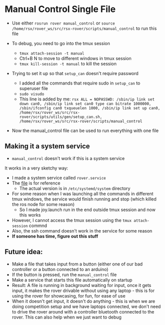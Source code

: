# Manual Control Single File
- Use either `rosrun rover manual_control` or `source /home/rsx/rover_ws/src/rsx-rover/scripts/manual_control` to run this file
- To debug, you need to go into the tmux session
    - `tmux attach-session -t manual`
    - Ctrl+B N to move to different windows in tmux session
    - `tmux kill-session -t manual` to kill the session

- Trying to set it up so that `setup_can` doesn't require password
    - I added all the commands that require sudo in `setup_can` to superuser file
    - `sudo visudo`
    - This line is added by me: `rsx ALL = NOPASSWD: /sbin/ip link set down can0, /sbin/ip link set can0 type can bitrate 1000000, /sbin/ifconfig can0 txqueuelen 1000, /sbin/ip link set up can0, /home/rsx/rover_ws/src/rsx-rover/scripts/utils/gen/setup_can.sh, /home/rsx/rover_ws/src/rsx-rover/scripts/manual_control`
- Now the manual_control file can be used to run everything with one file

## Making it a system service

- `manual_control` doesn't work if this is a system service

It works in a very sketchy way:
- I made a system service called `rover.service`
- The [file](services/rover.service) is for reference
    - The actual version is in `/etc/systemd/system` directory
- For some reason when I was launching all the commands in different tmux windows, the service would finish running and stop (which killed the ros node for some reason)
    - So I made joy.launch run in the end outside tmux session and now this works
- However, I cannot access the tmux session using the `tmux attach-session` commnd
- Also, the ssh command doesn't work in the service for some reason
- **If someone has time, figure out this stuff**

## Future idea: 
- Make a file that takes input from a button (either one of our bad controller or a button connected to an arduino)
- If the button is pressed, run the `manual_control` file
- Make a service that starts this file automatically on startup
- Result: A file is running in background waiting for input, once it gets input, it makes the rover drivable without using any laptop - this is for using the rover for showcasing, for fun, for ease of use
- When it doesn't get input, it doesn't do anything - this is when we are doing competition setup and we have laptops connected, we don't need to drive the rover around with a controller bluetooth connected to the rover. This can also help when we just want to debug
